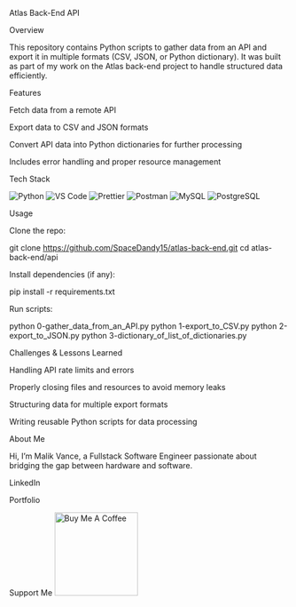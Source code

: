 Atlas Back-End API

Overview

This repository contains Python scripts to gather data from an API and export it in multiple formats (CSV, JSON, or Python dictionary). It was built as part of my work on the Atlas back-end project to handle structured data efficiently.

Features

Fetch data from a remote API

Export data to CSV and JSON formats

Convert API data into Python dictionaries for further processing

Includes error handling and proper resource management

Tech Stack
<p> <img alt="Python" src="https://img.shields.io/badge/-Python-3776AB?style=flat-square&logo=python&logoColor=white" /> <img alt="VS Code" src="https://img.shields.io/badge/-VS%20Code-007ACC?style=flat-square&logo=visual-studio-code&logoColor=white" /> <img alt="Prettier" src="https://img.shields.io/badge/-Prettier-F7B93E?style=flat-square&logo=prettier&logoColor=white" /> <img alt="Postman" src="https://img.shields.io/badge/-Postman-FF6C37?style=flat-square&logo=postman&logoColor=white" /> <img alt="MySQL" src="https://img.shields.io/badge/-MySQL-4479A1?style=flat-square&logo=mysql&logoColor=white" /> <img alt="PostgreSQL" src="https://img.shields.io/badge/-PostgreSQL-336791?style=flat-square&logo=postgresql&logoColor=white" /> </p>
Usage

Clone the repo:

git clone https://github.com/SpaceDandy15/atlas-back-end.git
cd atlas-back-end/api


Install dependencies (if any):

pip install -r requirements.txt


Run scripts:

python 0-gather_data_from_an_API.py
python 1-export_to_CSV.py
python 2-export_to_JSON.py
python 3-dictionary_of_list_of_dictionaries.py

Challenges & Lessons Learned

Handling API rate limits and errors

Properly closing files and resources to avoid memory leaks

Structuring data for multiple export formats

Writing reusable Python scripts for data processing

About Me

Hi, I’m Malik Vance, a Fullstack Software Engineer passionate about bridging the gap between hardware and software.

LinkedIn

Portfolio

Support Me
<a href="https://www.buymeacoffee.com/SpaceDandy15" target="_blank"> <img src="https://cdn.buymeacoffee.com/buttons/v2/default-red.png" alt="Buy Me A Coffee" width="150" > </a>
